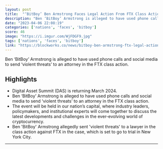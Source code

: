 ```yaml
---
layout: post
title:  "‘BitBoy’ Ben Armstrong Faces Legal Action From FTX Class Action Lawyers"
description: "Ben ‘BitBoy’ Armstrong is alleged to have used phone calls and social media to send ‘violent threats’ to an attorney in the FTX class action."
date: "2023-04-06 22:08:19"
categories: ['nations', 'faces', 'bitboy']
score: 46
image: "https://i.imgur.com/WjFDGF9.jpg"
tags: ['nations', 'faces', 'bitboy']
link: "https://blockworks.co/news/bitboy-ben-armstrong-ftx-legal-action"
---
```


Ben ‘BitBoy’ Armstrong is alleged to have used phone calls and social media to send ‘violent threats’ to an attorney in the FTX class action.

## Highlights

- Digital Asset Summit (DAS) is returning March 2024.
- Ben ‘BitBoy’ Armstrong is alleged to have used phone calls and social media to send ‘violent threats’ to an attorney in the FTX class action.
- The event will be held in our nation’s capital, where industry leaders, policymakers, and institutional experts will come together to discuss the latest developments and challenges in the ever-evolving world of cryptocurrency.
- Ben 'BitBoy' Armstrong allegedly sent 'violent threats' to a lawyer in the class action against FTX in the case, which is set to go to trial in New York City.

---
